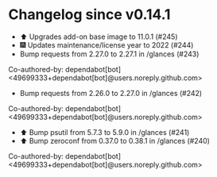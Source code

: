 # Changelog since v0.14.1
- ⬆️ Upgrades add-on base image to 11.0.1 (#245) 
- 🎆 Updates maintenance/license year to 2022 (#244) 
- Bump requests from 2.27.0 to 2.27.1 in /glances (#243)

Co-authored-by: dependabot[bot] <49699333+dependabot[bot]@users.noreply.github.com> 
- Bump requests from 2.26.0 to 2.27.0 in /glances (#242)

Co-authored-by: dependabot[bot] <49699333+dependabot[bot]@users.noreply.github.com> 
- ⬆️ Bump psutil from 5.7.3 to 5.9.0 in /glances (#241) 
- ⬆️ Bump zeroconf from 0.37.0 to 0.38.1 in /glances (#240)

Co-authored-by: dependabot[bot] <49699333+dependabot[bot]@users.noreply.github.com> 
